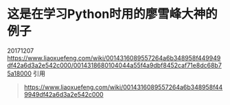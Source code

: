 # 这是在学习Python时用的廖雪峰大神的例子

20171207
https://www.liaoxuefeng.com/wiki/0014316089557264a6b348958f449949df42a6d3a2e542c000/0014318680104044a55f4a9dbf8452caf71e8dc68b75a18000
引用
>https://www.liaoxuefeng.com/wiki/0014316089557264a6b348958f449949df42a6d3a2e542c000
